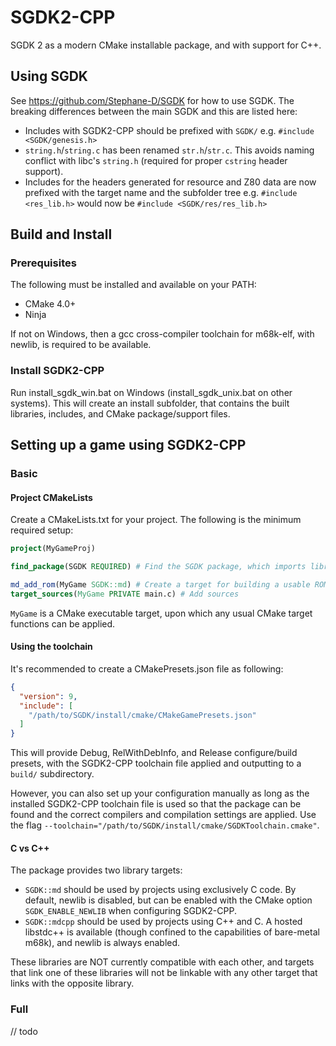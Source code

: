 # SGDK2-CPP
SGDK 2 as a modern CMake installable package, and with support for C++.

## Using SGDK
See https://github.com/Stephane-D/SGDK for how to use SGDK. The breaking differences between the main SGDK and this are listed here:
- Includes with SGDK2-CPP should be prefixed with `SGDK/` e.g. `#include <SGDK/genesis.h>`
- `string.h`/`string.c` has been renamed `str.h`/`str.c`. This avoids naming conflict with libc's `string.h` (required for proper `cstring` header support).
- Includes for the headers generated for resource and Z80 data are now prefixed with the target name and the subfolder tree e.g. `#include <res_lib.h>` would now be `#include <SGDK/res/res_lib.h>`

## Build and Install
### Prerequisites
The following must be installed and available on your PATH:
- CMake 4.0+
- Ninja

If not on Windows, then a gcc cross-compiler toolchain for m68k-elf, with newlib, is required to be available.

### Install SGDK2-CPP
Run install_sgdk_win.bat on Windows (install_sgdk_unix.bat on other systems).
This will create an install subfolder, that contains the built libraries, includes, and CMake package/support files.

## Setting up a game using SGDK2-CPP
### Basic
#### Project CMakeLists
Create a CMakeLists.txt for your project. The following is the minimum required setup:
```cmake
project(MyGameProj)

find_package(SGDK REQUIRED) # Find the SGDK package, which imports library targets and support functions

md_add_rom(MyGame SGDK::md) # Create a target for building a usable ROM for 'MyGame', using the C version of SGDK
target_sources(MyGame PRIVATE main.c) # Add sources
```
`MyGame` is a CMake executable target, upon which any usual CMake target functions can be applied.

#### Using the toolchain
It's recommended to create a CMakePresets.json file as following:
```json
{
  "version": 9,
  "include": [
    "/path/to/SGDK/install/cmake/CMakeGamePresets.json"
  ]
}
```
This will provide Debug, RelWithDebInfo, and Release configure/build presets, with the SGDK2-CPP toolchain file applied and outputting to a `build/` subdirectory.

However, you can also set up your configuration manually as long as the installed SGDK2-CPP toolchain file is used so that the package can be found and the correct compilers and compilation settings are applied. Use the flag `--toolchain="/path/to/SGDK/install/cmake/SGDKToolchain.cmake"`.

#### C vs C++
The package provides two library targets:
- `SGDK::md` should be used by projects using exclusively C code. By default, newlib is disabled, but can be enabled with the CMake option `SGDK_ENABLE_NEWLIB` when configuring SGDK2-CPP.
- `SGDK::mdcpp` should be used by projects using C++ and C. A hosted libstdc++ is available (though confined to the capabilities of bare-metal m68k), and newlib is always enabled.

These libraries are NOT currently compatible with each other, and targets that link one of these libraries will not be linkable with any other target that links with the opposite library.

### Full
// todo